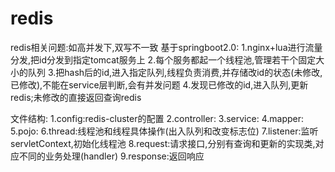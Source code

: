 # redis
redis相关问题:如高并发下,双写不一致
基于springboot2.0:
1.nginx+lua进行流量分发,把id分发到指定tomcat服务上
2.每个服务都起一个线程池,管理若干个固定大小的队列
3.把hash后的id,进入指定队列,线程负责消费,并存储改id的状态(未修改,已修改),不能在service层判断,会有并发问题
4.发现已修改的id,进入队列,更新redis;未修改的直接返回查询redis

文件结构:
1.config:redis-cluster的配置
2.controller:
3.service:
4.mapper:
5.pojo:
6.thread:线程池和线程具体操作(出入队列和改变标志位)
7.listener:监听servletContext,初始化线程池
8.request:请求接口,分别有查询和更新的实现类,对应不同的业务处理(handler)
9.response:返回响应
